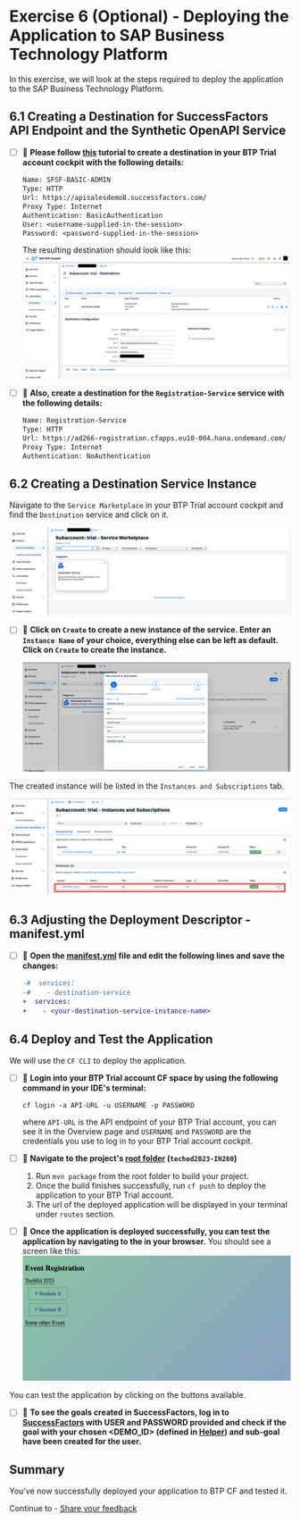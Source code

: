# Exercise 6 (Optional) - Deploying the Application to SAP Business Technology Platform

In this exercise, we will look at the steps required to deploy the application to the SAP Business Technology Platform.

## 6.1 Creating a Destination for SuccessFactors API Endpoint and the Synthetic OpenAPI Service

- [ ] 🔨 **Please follow [this](https://developers.sap.com/tutorials/cp-cf-create-destination.html) tutorial to create a destination in your BTP Trial account cockpit with the following details:**

   ```
   Name: SFSF-BASIC-ADMIN
   Type: HTTP
   Url: https://apisalesdemo8.successfactors.com/
   Proxy Type: Internet
   Authentication: BasicAuthentication
   User: <username-supplied-in-the-session>
   Password: <password-supplied-in-the-session>
   ```

   The resulting destination should look like this:
   ![](images/05_01.png)

- [ ] 🔨 **Also, create a destination for the `Registration-Service` service with the following details:**

   ```
   Name: Registration-Service
   Type: HTTP
   Url: https://ad266-registration.cfapps.eu10-004.hana.ondemand.com/
   Proxy Type: Internet
   Authentication: NoAuthentication
   ```

## 6.2 Creating a Destination Service Instance

Navigate to the `Service Marketplace` in your BTP Trial account cockpit and find the `Destination` service and click on it.

   ![](images/05_02.png)

- [ ] 🔨 **Click on `Create` to create a new instance of the service. Enter an `Instance Name` of your choice, everything else can be left as default. Click on `Create` to create the instance.**

   ![img.png](images/05_03.png)

The created instance will be listed in the `Instances and Subscriptions` tab.

  ![img.png](images/05_04.png)


## 6.3 Adjusting the Deployment Descriptor - manifest.yml

- [ ] 🔨 **Open the [manifest.yml](../../manifest.yml) file and edit the following lines and save the changes:**

   ```diff
   -#  services:
   -#    - destination-service
   +  services:
   +    - <your-destination-service-instance-name>
   ```

## 6.4 Deploy and Test the Application

We will use the `CF CLI` to deploy the application.

- [ ] 🔨 **Login into your BTP Trial account CF space by using the following command in your IDE's terminal:**

   ```shell
   cf login -a API-URL -u USERNAME -p PASSWORD
   ```
   where `API-URL` is the API endpoint of your BTP Trial account, you can see it in the Overview page and `USERNAME` and `PASSWORD` are the credentials you use to log in to your BTP Trial account cockpit.

- [ ] 🔨 **Navigate to the project's [root folder](../..) (`teched2023-IN260`)**
   1. Run `mvn package` from the root folder to build your project.
   2. Once the build finishes successfully, run `cf push` to deploy the application to your BTP Trial account.
   3. The url of the deployed application will be displayed in your terminal under `routes` section.

- [ ] 🔨 **Once the application is deployed successfully, you can test the application by navigating to the <your-application-url> in your browser.**
   You should see a screen like this:
   ![img.png](images/05_05.png)   

You can test the application by clicking on the buttons available.

- [ ] 🔨 **To see the goals created in SuccessFactors, log in to [SuccessFactors](https://pmsalesdemo8.successfactors.com/) with USER and PASSWORD provided and check if the goal with your chosen <DEMO_ID> (defined in [Helper](../../srv/src/main/java/com/sap/cloud/sdk/demo/in260/utility/Helper.java)) and sub-goal have been created for the user.**

## Summary

You've now successfully deployed your application to BTP CF and tested it.

Continue to - [Share your feedback](https://github.com/SAP-samples/teched2023-IN260/issues/new/choose)
